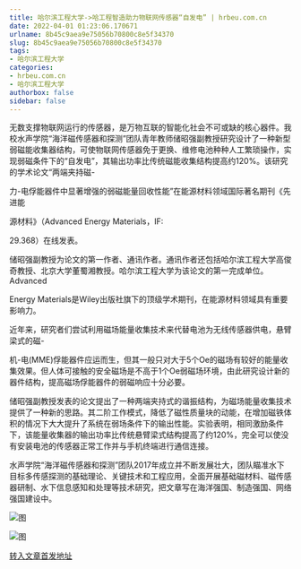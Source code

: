 ```yaml
---
title: 哈尔滨工程大学->哈工程智造助力物联网传感器“自发电” | hrbeu.com.cn
date: 2022-04-01 01:23:06.170671
urlname: 8b45c9aea9e75056b70800c8e5f34370
slug: 8b45c9aea9e75056b70800c8e5f34370
tags: 
- 哈尔滨工程大学
categories:
- hrbeu.com.cn
- 哈尔滨工程大学
authorbox: false
sidebar: false
---
```

无数支撑物联网运行的传感器，是万物互联的智能化社会不可或缺的核心器件。我校水声学院“海洋磁传感器和探测”团队青年教师储昭强副教授研究设计了一种新型弱磁能收集器结构，可使物联网传感器免于更换、维修电池种种人工繁琐操作，实现弱磁条件下的“自发电”，其输出功率比传统磁能收集结构提高约120%。该研究的学术论文“两端夹持磁-

力-电俘能器件中显著增强的弱磁能量回收性能”在能源材料领域国际著名期刊《先进能
<!--more-->
源材料》（Advanced Energy Materials，IF:

29.368）在线发表。

储昭强副教授为论文的第一作者、通讯作者。通讯作者还包括哈尔滨工程大学高俊奇教授、北京大学董蜀湘教授。哈尔滨工程大学为该论文的第一完成单位。Advanced

Energy Materials是Wiley出版社旗下的顶级学术期刊，在能源材料领域具有重要影响力。

近年来，研究者们尝试利用磁场能量收集技术来代替电池为无线传感器供电，悬臂梁式的磁-

机-电(MME)俘能器件应运而生，但其一般只对大于5个Oe的磁场有较好的能量收集效果。但人体可接触的安全磁场是不高于1个Oe弱磁场环境，由此研究设计新的器件结构，提高磁场俘能器件的弱磁响应十分必要。

储昭强副教授发表的论文提出了一种两端夹持式的谐振结构，为磁场能量收集技术提供了一种新的思路。其二阶工作模式，降低了磁性质量块的动能，在增加磁铁体积的情况下大大提升了系统在弱场条件下的输出性能。实验表明，相同激励条件下，该能量收集器的输出功率比传统悬臂梁式结构提高了约120%，完全可以使没有安装电池的传感器正常工作并与手机终端进行通信连接。

水声学院“海洋磁传感器和探测”团队2017年成立并不断发展壮大，团队瞄准水下目标多传感探测的基础理论、关键技术和工程应用，全面开展基础磁材料、磁传感器研制、水下信息感知和处理等技术研究，把文章写在海洋强国、制造强国、网络强国建设中。

![图](http://gongxue.cn/__local/F/16/DD/FCBFC34A10E89499E250F508DF1_C859AEA0_1393C.jpg)

![图](http://gongxue.cn/__local/4/2E/B1/73B3CD12FC442B8E08ACBCF8C0E_09564D46_12288.jpg)

[转入文章首发地址](http://gongxue.cn/info/1141/69895.htm)